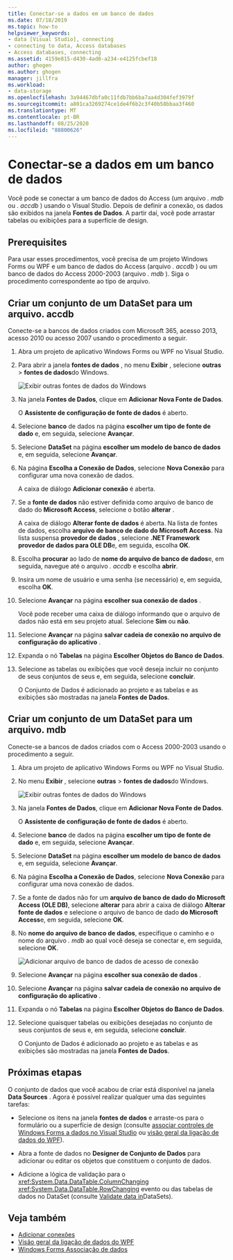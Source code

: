 ```yaml
---
title: Conectar-se a dados em um banco de dados
ms.date: 07/18/2019
ms.topic: how-to
helpviewer_keywords:
- data [Visual Studio], connecting
- connecting to data, Access databases
- Access databases, connecting
ms.assetid: 4159e815-d430-4ad0-a234-e4125fcbef18
author: ghogen
ms.author: ghogen
manager: jillfra
ms.workload:
- data-storage
ms.openlocfilehash: 3a94467dbfa0c11fdb7bb6ba7aa4d304fef3979f
ms.sourcegitcommit: a801ca3269274ce1de4f6b2c3f40b58bbaa3f460
ms.translationtype: MT
ms.contentlocale: pt-BR
ms.lasthandoff: 08/25/2020
ms.locfileid: "88800626"
---
```

# <a name="connect-to-data-in-an-access-database"></a>Conectar-se a dados em um banco de dados

Você pode se conectar a um banco de dados do Access (um arquivo *. mdb* ou *. accdb* ) usando o Visual Studio. Depois de definir a conexão, os dados são exibidos na janela **Fontes de Dados**. A partir daí, você pode arrastar tabelas ou exibições para a superfície de design.

## <a name="prerequisites"></a>Prerequisites

Para usar esses procedimentos, você precisa de um projeto Windows Forms ou WPF e um banco de dados do Access (arquivo *. accdb* ) ou um banco de dados do Access 2000-2003 (arquivo *. mdb* ). Siga o procedimento correspondente ao tipo de arquivo.

## <a name="create-a-dataset-for-an-accdb-file"></a>Criar um conjunto de um DataSet para um arquivo. accdb

Conecte-se a bancos de dados criados com Microsoft 365, acesso 2013, acesso 2010 ou acesso 2007 usando o procedimento a seguir.

1. Abra um projeto de aplicativo Windows Forms ou WPF no Visual Studio.

2. Para abrir a janela **fontes de dados** , no menu **Exibir** , selecione **outras**  >  **fontes de dados**do Windows.

   ![Exibir outras fontes de dados do Windows](../data-tools/media/viewdatasources.png)

3. Na janela **Fontes de Dados**, clique em **Adicionar Nova Fonte de Dados**.

   O **Assistente de configuração de fonte de dados** é aberto.

4. Selecione **banco** de dados na página **escolher um tipo de fonte de dado** e, em seguida, selecione **Avançar**.

5. Selecione **DataSet** na página **escolher um modelo de banco de dados** e, em seguida, selecione **Avançar**.

6. Na página **Escolha a Conexão de Dados**, selecione **Nova Conexão** para configurar uma nova conexão de dados.

   A caixa de diálogo **Adicionar conexão** é aberta.

7. Se a **fonte de dados** não estiver definida como arquivo de banco de dado do **Microsoft Access**, selecione o botão **alterar** .

   A caixa de diálogo **Alterar fonte de dados** é aberta. Na lista de fontes de dados, escolha **arquivo de banco de dado do Microsoft Access**. Na lista suspensa **provedor de dados** , selecione **.NET Framework provedor de dados para OLE DB**e, em seguida, escolha **OK**.

8. Escolha **procurar** ao lado de **nome do arquivo de banco de dados**e, em seguida, navegue até o arquivo *. accdb* e escolha **abrir**.

9. Insira um nome de usuário e uma senha (se necessário) e, em seguida, escolha **OK**.

10. Selecione **Avançar** na página **escolher sua conexão de dados** .

    Você pode receber uma caixa de diálogo informando que o arquivo de dados não está em seu projeto atual. Selecione **Sim** ou **não**.

11. Selecione **Avançar** na página **salvar cadeia de conexão no arquivo de configuração do aplicativo** .

12. Expanda o nó **Tabelas** na página **Escolher Objetos do Banco de Dados**.

13. Selecione as tabelas ou exibições que você deseja incluir no conjunto de seus conjuntos de seus e, em seguida, selecione **concluir**.

    O Conjunto de Dados é adicionado ao projeto e as tabelas e as exibições são mostradas na janela **Fontes de Dados**.

## <a name="create-a-dataset-for-an-mdb-file"></a>Criar um conjunto de um DataSet para um arquivo. mdb

Conecte-se a bancos de dados criados com o Access 2000-2003 usando o procedimento a seguir.

1. Abra um projeto de aplicativo Windows Forms ou WPF no Visual Studio.

2. No menu **Exibir** , selecione **outras**  >  **fontes de dados**do Windows.

   ![Exibir outras fontes de dados do Windows](../data-tools/media/viewdatasources.png)

3. Na janela **Fontes de Dados**, clique em **Adicionar Nova Fonte de Dados**.

    O **Assistente de configuração de fonte de dados** é aberto.

4. Selecione **banco** de dados na página **escolher um tipo de fonte de dado** e, em seguida, selecione **Avançar**.

5. Selecione **DataSet** na página **escolher um modelo de banco de dados** e, em seguida, selecione **Avançar**.

6. Na página **Escolha a Conexão de Dados**, selecione **Nova Conexão** para configurar uma nova conexão de dados.

7. Se a fonte de dados não for um **arquivo de banco de dado do Microsoft Access (OLE DB)**, selecione **alterar** para abrir a caixa de diálogo **Alterar fonte de dados** e selecione o arquivo de banco de dado **do Microsoft Access**e, em seguida, selecione **OK**.

8. No **nome do arquivo de banco de dados**, especifique o caminho e o nome do arquivo *. mdb* ao qual você deseja se conectar e, em seguida, selecione **OK**.

   ![Adicionar arquivo de banco de dados de acesso de conexão](../data-tools/media/add-connection-access-db.png)

9. Selecione **Avançar** na página **escolher sua conexão de dados** .

10. Selecione **Avançar** na página **salvar cadeia de conexão no arquivo de configuração do aplicativo** .

11. Expanda o nó **Tabelas** na página **Escolher Objetos do Banco de Dados**.

12. Selecione quaisquer tabelas ou exibições desejadas no conjunto de seus conjuntos de seus e, em seguida, selecione **concluir**.

    O Conjunto de Dados é adicionado ao projeto e as tabelas e as exibições são mostradas na janela **Fontes de Dados**.

## <a name="next-steps"></a>Próximas etapas

O conjunto de dados que você acabou de criar está disponível na janela **Data Sources** . Agora é possível realizar qualquer uma das seguintes tarefas:

- Selecione os itens na janela **fontes de dados** e arraste-os para o formulário ou a superfície de design (consulte [associar controles de Windows Forms a dados no Visual Studio](../data-tools/bind-windows-forms-controls-to-data-in-visual-studio.md) ou [visão geral da ligação de dados do WPF](/dotnet/desktop-wpf/data/data-binding-overview)).

- Abra a fonte de dados no **Designer de Conjunto de Dados** para adicionar ou editar os objetos que constituem o conjunto de dados.

- Adicione a lógica de validação para o <xref:System.Data.DataTable.ColumnChanging> <xref:System.Data.DataTable.RowChanging> evento ou das tabelas de dados no DataSet (consulte [Validate data in](../data-tools/validate-data-in-datasets.md)DataSets).

## <a name="see-also"></a>Veja também

- [Adicionar conexões](../data-tools/add-new-connections.md)
- [Visão geral da ligação de dados do WPF](/dotnet/framework/wpf/data/data-binding-overview)
- [Windows Forms Associação de dados](/dotnet/framework/winforms/data-binding-and-windows-forms)

